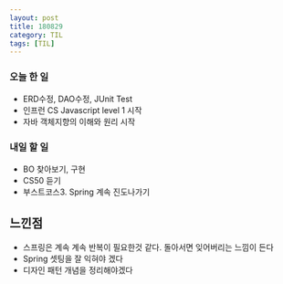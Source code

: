 ```yaml
---
layout: post
title: 180829 
category: TIL
tags: [TIL]
---
```


### 오늘 한 일
- ERD수정, DAO수정, JUnit Test
- 인프런 CS Javascript level 1 시작
- 자바 객체지향의 이해와 원리 시작 


### 내일 할 일
-  BO 찾아보기, 구현
-  CS50 듣기
-  부스트코스3. Spring 계속 진도나가기

## 느낀점 
- 스프링은 계속 계속 반복이 필요한것 같다. 돌아서면 잊어버리는 느낌이 든다 
- Spring 셋팅을 잘 익혀야 겠다
- 디자인 패턴 개념을 정리해야겠다